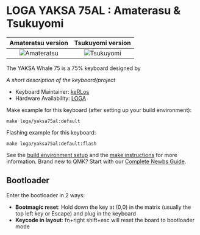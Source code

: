# LOGA YAKSA 75AL : Amaterasu & Tsukuyomi 

| Amateratsu version | Tsukuyomi version |
:-------------------------:|:-------------------------:
![Amateratsu](https://i.imgur.com/Pipn91o.jpeg) | ![Tsukuyomi](https://i.imgur.com/nifm9Ga.jpeg)

The YAKSA Whale 75 is a 75% keyboard designed by

*A short description of the keyboard/project*

* Keyboard Maintainer: [keRLos](https://github.com/kerlos)
* Hardware Availability: [LOGA](https://logaworld.com)

Make example for this keyboard (after setting up your build environment):

    make loga/yaksa75al:default

Flashing example for this keyboard:

    make loga/yaksa75al:default:flash

See the [build environment setup](https://docs.qmk.fm/#/getting_started_build_tools) and the [make instructions](https://docs.qmk.fm/#/getting_started_make_guide) for more information. Brand new to QMK? Start with our [Complete Newbs Guide](https://docs.qmk.fm/#/newbs).

## Bootloader

Enter the bootloader in 2 ways:

* **Bootmagic reset**: Hold down the key at (0,0) in the matrix (usually the top left key or Escape) and plug in the keyboard
* **Keycode in layout**: fn+right shift+esc will reset the board to bootloader mode
